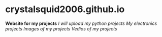 # crystalsquid2006.github.io
**Website for my projects**
*I will upload my python projects*
*My electronics projects*
*Images of my projects*
*Vedios of my projects*

